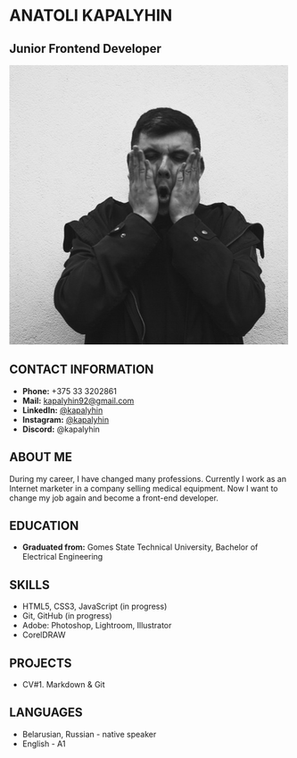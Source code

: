 # ANATOLI KAPALYHIN
## Junior Frontend Developer
![Photo](/my-photo.jpg "My photo")

## CONTACT INFORMATION
* **Phone:** +375 33 3202861
* **Mail:** kapalyhin92@gmail.com
* **LinkedIn:** [@kapalyhin](https://www.linkedin.com/in/kapalyhin/)
* **Instagram:** [@kapalyhin](https://www.instagram.com/kapalyhin/)
* **Discord:** @kapalyhin

## ABOUT ME
During my career, I have changed many professions. Currently I work as an Internet marketer in a company selling medical equipment. Now I want to change my job again and become a front-end developer.

## EDUCATION
* **Graduated from:** Gomes State Technical University, Bachelor of Electrical Engineering

## SKILLS
* HTML5, CSS3, JavaScript (in progress)
* Git, GitHub (in progress)
* Adobe: Photoshop, Lightroom, Illustrator
* CorelDRAW

## PROJECTS
* CV#1. Markdown & Git

## LANGUAGES
* Belarusian, Russian - native speaker
* English - A1
